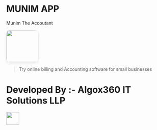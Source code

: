 # MUNIM APP
Munim The Accoutant

<img src="https://play-lh.googleusercontent.com/uuzhLk9vS0HhUWqwtycV8cOWJKIVjgaui9I4SGhTTwXMKkD1tygQc4bOWLpDSlkSpoo=w240-h480-rw" height="100px" style="border-radius: 10px; box-shadow: 0 4px 8px rgba(0, 0, 0, 0.1);">

>Try online billing and Accounting software for small businesses

# Developed By :- Algox360 IT Solutions LLP
<img src="https://algox360.com/img/logo.webp" height="40px">




